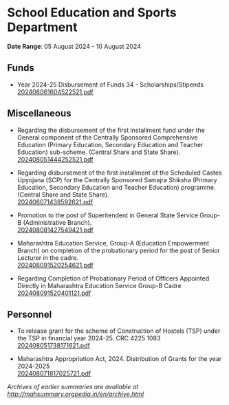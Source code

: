 # School Education and Sports Department

**Date Range**: 05 August 2024 - 10 August 2024


## Funds
- Year 2024-25 Disbursement of Funds 34 - Scholarships/Stipends\
  [202408061604522521.pdf](https://gr.maharashtra.gov.in/Site/Upload/Government%20Resolutions/English/202408061604522521.pdf)

## Miscellaneous
- Regarding the disbursement of the first installment fund under the General component of the Centrally Sponsored Comprehensive Education (Primary Education, Secondary Education and Teacher Education) sub-scheme. (Central Share and State Share).\
  [202408051444252521.pdf](https://gr.maharashtra.gov.in/Site/Upload/Government%20Resolutions/English/202408051444252521.pdf)

- Regarding disbursement of the first installment of the Scheduled Castes Upyojana (SCP) for the Centrally Sponsored Samajra Shiksha (Primary Education, Secondary Education and Teacher Education) programme. (Central Share and State Share).\
  [202408071438592621.pdf](https://gr.maharashtra.gov.in/Site/Upload/Government%20Resolutions/English/202408071438592621.pdf)

- Promotion to the post of Superitendent in General State Service Group-B (Administrative Branch).\
  [202408081427549421.pdf](https://gr.maharashtra.gov.in/Site/Upload/Government%20Resolutions/English/202408081427549421.pdf)

- Maharashtra Education Service, Group-A (Education Empowerment Branch) on completion of the probationary period for the post of Senior Lecturer in the cadre.\
  [202408091520254621.pdf](https://gr.maharashtra.gov.in/Site/Upload/Government%20Resolutions/English/202408091520254621.pdf)

- Regarding Completion of Probationary Period of Officers Appointed Directly in Maharashtra Education Service Group-B Cadre\
  [202408091520401121.pdf](https://gr.maharashtra.gov.in/Site/Upload/Government%20Resolutions/English/202408091520401121.pdf)

## Personnel
- To release grant for the scheme of Construction of Hostels (TSP)  under the TSP in financial year 2024-25. CRC 4225 1083\
  [202408051738171621.pdf](https://gr.maharashtra.gov.in/Site/Upload/Government%20Resolutions/English/202408051738171621.pdf)

- Maharashtra Appropriation Act, 2024. Distribution of Grants for the year 2024-2025\
  [202408071817025721.pdf](https://gr.maharashtra.gov.in/Site/Upload/Government%20Resolutions/English/202408071817025721.pdf)


*Archives of earlier summaries are available at http://mahsummary.orgpedia.in/en/archive.html*